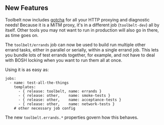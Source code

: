 ## New Features

Toolbelt now includes [gotcha][gotcha] for all your HTTP proxying
and diagnostic needs!  Because it is a MiTM proxy, it's in a
different job (`toolbelt-dev`) all by itself.  Other tools you may
not want to run in production will also go in there, as time goes
on.

The `toolbelt/errands` job can now be used to build run multiple
other errand tasks, either in parallel or serially, within a
single errand job.  This lets you bundle lots of test errands
together, for example, and not have to deal with BOSH locking when
you want to run them all at once.

Using it is as easy as:

    jobs:
      - name: test-all-the-things
        templates:
          - { release: toolbelt, name: errands }
          - { release: other,    name: smoke-tests }
          - { release: other,    name: acceptance-tests }
          - { release: other,    name: network-tests }
        # other necessary job config

The new `toolbelt.errands.*` properties govern how this behaves.

[gotcha]: https://github.com/starkandwayne/gotcha
